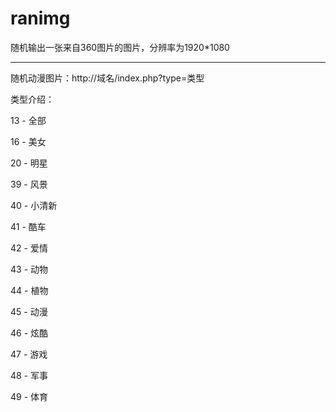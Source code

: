 # ranimg
随机输出一张来自360图片的图片，分辨率为1920*1080
<hr/>
<p>随机动漫图片：http://域名/index.php?type=类型</p>
<p>类型介绍：</p>
<p>13 - 全部</p>
<p>16 - 美女</p>
<p>20 - 明星</p>
<p>39 - 风景</p>
<p>40 - 小清新</p>
<p>41 - 酷车</p>
<p>42 - 爱情</p>
<p>43 - 动物</p>
<p>44 - 植物</p>
<p>45 - 动漫</p>
<p>46 - 炫酷</p>
<p>47 - 游戏</p>
<p>48 - 军事</p>
<p>49 - 体育</p>
